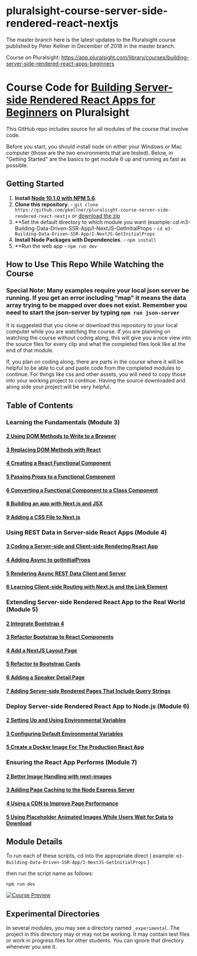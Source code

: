 # pluralsight-course-server-side-rendered-react-nextjs
The master branch here is the latest updates to the Pluralsight course published by Peter Kellner in December of 2018 in the master branch.

Course on Pluralsight:
https://app.pluralsight.com/library/courses/building-server-side-rendered-react-apps-beginners

# Course Code for [Building Server-side Rendered React Apps for Beginners](https://app.pluralsight.com/profile/author/peter-kellner) on Pluralsight

This GitHub repo includes source for all modules of the course that involve code.

Before you start, you should install node on either your Windows or Mac computer (those are the two environments that are tested). Below, in
"Getting Started" are the basics to get module 6 up and running as fast as possible.

## Getting Started
1. **Install [Node 10.1.0 with NPM 5.6](https://nodejs.org)**. 
2. **Clone this repository.** - `git clone https://github.com/pkellner/pluralsight-course-server-side-rendered-react-nextjs` or [download the zip](https://github.com/pkellner/pluralsight-course-server-side-rendered-react-nextjs/archive/master.zip)
3. **Set the default directory to which module you want (example: cd m3-Building-Data-Driven-SSR-App/I-NextJS-GetInitialProps - `cd m3-Building-Data-Driven-SSR-App/I-NextJS-GetInitialProps`
4. **Install Node Packages with Dependencies.** - `npm install`
5. **Run the web app - `npm run dev` 

## How to Use This Repo While Watching the Course

### Special Note: Many examples require your local json server be running. If you get an error including "map" it means the data array trying to be mapped over does not exist.  Remember you need to start the json-server by typing `npm run json-server`

It is suggested that you clone or download this repository to your
local computer while you are watching the course. If you are planning on 
watching the course without coding along, this will give you 
a nice view into the source files for every clip and what the 
completed files look like at the end of that module.

If, you plan on coding along, there are parts in the course
where it will be helpful to be able to cut and paste
code from the completed modules to continue. For things like
css and other assets, you will need to copy those into
your working project to continue. Having the source downloaded and along
side your project will be very helpful.

## Table of Contents

### Learning the Fundamentals (Module 3)

#### [2 Using DOM Methods to Write to a Browser](https://github.com/pkellner/pluralsight-course-server-side-rendered-react-nextjs/tree/master/m3-Learning-the-Fundamentals/02-Using-Dom-Methods-to-Write-To-Browser)
#### [3 Replacing DOM Methods with React](https://github.com/pkellner/pluralsight-course-server-side-rendered-react-nextjs/tree/master/m3-Learning-the-Fundamentals/03-Replacing-DOM-Methods-With-React)
#### [4 Creating a React Functional Component](https://github.com/pkellner/pluralsight-course-server-side-rendered-react-nextjs/tree/master/m3-Learning-the-Fundamentals/04-Creating-a-React-Functional-Component)
#### [5 Passing Props to a Functional Component](https://github.com/pkellner/pluralsight-course-server-side-rendered-react-nextjs/tree/master/m3-Learning-the-Fundamentals/05-Passing-Props-to-a-Component)
#### [6 Converting a Functional Component to a Class Component](https://github.com/pkellner/pluralsight-course-server-side-rendered-react-nextjs/tree/master/m3-Learning-the-Fundamentals/06-Converting-a-Functional-Component-to-Class-Component)
#### [8 Building an app with Next.js and JSX](https://github.com/pkellner/pluralsight-course-server-side-rendered-react-nextjs/tree/master/m3-Learning-the-Fundamentals/08-Building-an-App-with-Nextjs-and-JSX)
#### [9 Adding a CSS File to Next.js](https://github.com/pkellner/pluralsight-course-server-side-rendered-react-nextjs/tree/master/m3-Learning-the-Fundamentals/09-Integrating-a-CSS-File-into-the-Nextjs-Project)

### Using REST Data in Server-side React Apps (Module 4)

#### [3 Coding a Server-side and Client-side Rendering React App](https://github.com/pkellner/pluralsight-course-server-side-rendered-react-nextjs/tree/master/m4-Using-REST-Data-in-Server-side/03-Coding-a-Server-and-Client-side-Rendering-Solution)
#### [4 Adding Async to getInitialProps](https://github.com/pkellner/pluralsight-course-server-side-rendered-react-nextjs/tree/master/m4-Using-REST-Data-in-Server-side/04-Taking-Nextjs-GetInitialProps-to-Async-by-promise)
#### [5 Rendering Async REST Data Client and Server](https://github.com/pkellner/pluralsight-course-server-side-rendered-react-nextjs/tree/master/m4-Using-REST-Data-in-Server-side/05-Rendering-Async-REST-Data-Server-and-Client-side)
#### [6 Learning Client-side Routing with Next.js and the Link Element](https://github.com/pkellner/pluralsight-course-server-side-rendered-react-nextjs/tree/master/m4-Using-REST-Data-in-Server-side/06-Learn-Client-side-Page-Routing-with-NextJS-Link-Element)

### Extending Server-side Rendered React App to the Real World (Module 5)

#### [2 Integrate Bootstrap 4](https://github.com/pkellner/pluralsight-course-server-side-rendered-react-nextjs/tree/master/m5-Extending-Your-Server-side-Rendered-App-to-Real-World/02-Integrate-Bootstrap-4)
#### [3 Refactor Bootstrap to React Components](https://github.com/pkellner/pluralsight-course-server-side-rendered-react-nextjs/tree/master/m5-Extending-Your-Server-side-Rendered-App-to-Real-World/03-Refactoring-Static-Bootstrap-to-React-Components)
#### [4 Add a NextJS Layout Page](https://github.com/pkellner/pluralsight-course-server-side-rendered-react-nextjs/tree/master/m5-Extending-Your-Server-side-Rendered-App-to-Real-World/04-Add-a-Layout-Page-with-the-Nextjs-app-file)
#### [5 Refactor to Bootstrap Cards](https://github.com/pkellner/pluralsight-course-server-side-rendered-react-nextjs/tree/master/m5-Extending-Your-Server-side-Rendered-App-to-Real-World/05-More-Detailed-Refactoring-Bootstrap-Cards)
#### [6 Adding a Speaker Detail Page](https://github.com/pkellner/pluralsight-course-server-side-rendered-react-nextjs/tree/master/m5-Extending-Your-Server-side-Rendered-App-to-Real-World/06-Adding-a-Speaker-Detail-Page-That-Works-Client-side-Only)
#### [7 Adding Server-side Rendered Pages That Include Query Strings](https://github.com/pkellner/pluralsight-course-server-side-rendered-react-nextjs/tree/master/m5-Extending-Your-Server-side-Rendered-App-to-Real-World/07-Server-side-Rendering-Landing-Page-with-Query-Params)

### Deploy Server-side Rendered React App to Node.js (Module 6)

#### [2 Setting Up and Using Environmental Variables](https://github.com/pkellner/pluralsight-course-server-side-rendered-react-nextjs/tree/master/m6-Deploying-to-Node-Server/02-Setting-up-and-Using-Environmental-Variables)
#### [3 Configuring Default Environmental Variables](https://github.com/pkellner/pluralsight-course-server-side-rendered-react-nextjs/tree/master/m6-Deploying-to-Node-Server/03-Configuring-Default-Environmental-Variables)
#### [5 Create a Docker Image For The Production React App](https://github.com/pkellner/pluralsight-course-server-side-rendered-react-nextjs/tree/master/m6-Deploying-to-Node-Server/05-Create-a-Docker-Image-and-Container)

### Ensuring the React App Performs (Module 7)

#### [2 Better Image Handling with next-images](https://github.com/pkellner/pluralsight-course-server-side-rendered-react-nextjs/tree/master/m7-Ensuring-Your-App-Performs/02-Better-Image-Handling-with-next-images)
#### [3 Adding Page Caching to the Node Express Server](https://github.com/pkellner/pluralsight-course-server-side-rendered-react-nextjs/tree/master/m7-Ensuring-Your-App-Performs/03-Adding-Page-Caching-to-the-Node-Express-Server)
#### [4 Using a CDN to Improve Page Performance](https://github.com/pkellner/pluralsight-course-server-side-rendered-react-nextjs/tree/master/m7-Ensuring-Your-App-Performs/04-Using-a-CDN-for-JavaScript-CSS-Images)
#### [5 Using Placeholder Animated Images While Users Wait for Data to Download](https://github.com/pkellner/pluralsight-course-server-side-rendered-react-nextjs/tree/master/m7-Ensuring-Your-App-Performs/05-Using-Placeholder-images-While-Waiting-for-Data)





## Module Details

To run each of these scripts, cd into the appropriate direct ( example: `m3-Building-Data-Driven-SSR-App/I-NextJS-GetInitialProps` ) 

then run the script name as follows:

`npm run dev`


[![Course Preview](https://img.youtube.com/vi/rJSXRGegxFw/0.jpg)](https://www.youtube.com/watch?v=rJSXRGegxFw)

## Experimental Directories

In several modules, you may see a directory named `_experimental`.  The project in this directory may or may not be working. It may contain 
test files or work in progress files for other students. You can ignore that directory whenever you see it.








